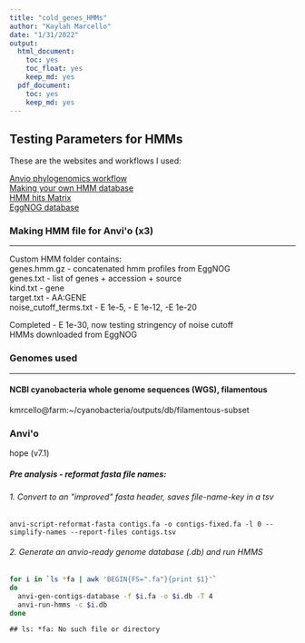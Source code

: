 ```yaml
---
title: "cold_genes_HMMs"
author: "Kaylah Marcello"
date: "1/31/2022"
output: 
  html_document:
    toc: yes
    toc_float: yes
    keep_md: yes
  pdf_document:
    toc: yes 
    keep_md: yes
---
```


## Testing Parameters for HMMs 

These are the websites and workflows I used:

[Anvio phylogenomics workflow](https://merenlab.org/2017/06/07/phylogenomics/)  
[Making your own HMM database](https://merenlab.org/2016/05/21/archaeal-single-copy-genes/)  
[HMM hits Matrix](https://anvio.org/help/main/programs/anvi-script-gen-hmm-hits-matrix-across-genomes/)  
[EggNOG database](http://eggnog5.embl.de/#/app/results)

### Making HMM file for Anvi'o (x3)
***
Custom HMM folder contains:  
genes.hmm.gz - concatenated hmm profiles from EggNOG  
genes.txt - list of genes + accession + source  
kind.txt - gene  
target.txt - AA:GENE  
noise_cutoff_terms.txt - E 1e-5, - E 1e-12, -E 1e-20  

Completed - E 1e-30, now testing stringency of noise cutoff  
HMMs downloaded from EggNOG  

### Genomes used
***
#### NCBI cyanobacteria whole genome sequences (WGS), filamentous  
kmrcello@farm:~/cyanobacteria/outputs/db/filamentous-subset  

### Anvi'o
hope (v7.1)  

##### Pre analysis - reformat fasta file names:
###### 1. Convert to an "improved" fasta header, saves file-name-key in a tsv
`anvi-script-reformat-fasta contigs.fa -o contigs-fixed.fa -l 0 --simplify-names --report-files contigs.tsv`  

###### 2. Generate an anvio-ready genome database (.db) and run HMMS  

```bash
for i in `ls *fa | awk 'BEGIN{FS=".fa"}{print $1}'`
do
  anvi-gen-contigs-database -f $i.fa -o $i.db -T 4
  anvi-run-hmms -c $i.db
done
```

```
## ls: *fa: No such file or directory
```







    



